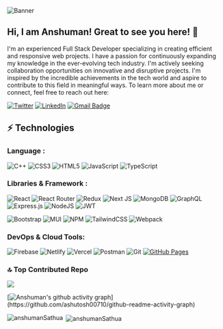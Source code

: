 ![Banner](https://pbs.twimg.com/profile_banners/1413889697659584514/1641570849/1500x500)

## Hi, I am Anshuman! Great to see you here! 👋

I'm an experienced Full Stack Developer specializing in creating efficient and responsive web projects. I have a passion for continuously expanding my knowledge in the ever-evolving tech industry. I'm actively seeking collaboration opportunities on innovative and disruptive projects. I'm inspired by the incredible achievements in the tech world and aspire to contribute to this field in meaningful ways. To learn more about me or connect, feel free to reach out here:

[![Twitter](https://img.shields.io/badge/Twitter-%231DA1F2.svg?logo=Twitter&logoColor=white)](https://twitter.com/i_m_anshu_)
[![LinkedIn](https://img.shields.io/badge/LinkedIn-%230077B5.svg?logo=linkedin&logoColor=white)](https://www.linkedin.com/in/anshuman-sathua/)
[![Gmail Badge](https://img.shields.io/badge/-co.anshu@gmail.com-c14438?style=flat-square&logo=Gmail&logoColor=white&link=mailto:sumitco.anshumaithani824@gmail.com)](mailto:co.anshu@gmail.com)

## ⚡ Technologies

### Language :

![C++](https://img.shields.io/badge/c++-%2300599C.svg?style=for-the-badge&logo=c%2B%2B&logoColor=white)
![CSS3](https://img.shields.io/badge/css3-%231572B6.svg?style=for-the-badge&logo=css3&logoColor=white)
![HTML5](https://img.shields.io/badge/html5-%23E34F26.svg?style=for-the-badge&logo=html5&logoColor=white)
![JavaScript](https://img.shields.io/badge/javascript-%23323330.svg?style=for-the-badge&logo=javascript&logoColor=%23F7DF1E)
![TypeScript](https://img.shields.io/badge/typescript-%23007ACC.svg?style=for-the-badge&logo=typescript&logoColor=white)

### Libraries & Framework :

![React](https://img.shields.io/badge/react-%2320232a.svg?style=for-the-badge&logo=react&logoColor=%2361DAFB)
![React Router](https://img.shields.io/badge/React_Router-CA4245?style=for-the-badge&logo=react-router&logoColor=white)
![Redux](https://img.shields.io/badge/redux-%23593d88.svg?style=for-the-badge&logo=redux&logoColor=white)
![Next JS](https://img.shields.io/badge/Next-black?style=for-the-badge&logo=next.js&logoColor=white)
![MongoDB](https://img.shields.io/badge/MongoDB-%234ea94b.svg?style=for-the-badge&logo=mongodb&logoColor=white)
![GraphQL](https://img.shields.io/badge/-GraphQL-E10098?style=for-the-badge&logo=graphql&logoColor=white)
![Express.js](https://img.shields.io/badge/express.js-%23404d59.svg?style=for-the-badge&logo=express&logoColor=%2361DAFB)
![NodeJS](https://img.shields.io/badge/node.js-6DA55F?style=for-the-badge&logo=node.js&logoColor=white)
![JWT](https://img.shields.io/badge/JWT-black?style=for-the-badge&logo=JSON%20web%20tokens)
<!---![Socket.io](https://img.shields.io/badge/Socket.io-black?style=for-the-badge&logo=socket.io&badgeColor=010101)-->
![Bootstrap](https://img.shields.io/badge/bootstrap-%23563D7C.svg?style=for-the-badge&logo=bootstrap&logoColor=white)
![MUI](https://img.shields.io/badge/MUI-%230081CB.svg?style=for-the-badge&logo=material-ui&logoColor=white)
![NPM](https://img.shields.io/badge/NPM-%23000000.svg?style=for-the-badge&logo=npm&logoColor=white)
![TailwindCSS](https://img.shields.io/badge/tailwindcss-%2338B2AC.svg?style=for-the-badge&logo=tailwind-css&logoColor=white)
![Webpack](https://img.shields.io/badge/webpack-%238DD6F9.svg?style=for-the-badge&logo=webpack&logoColor=black)

### DevOps & Cloud Tools:

![Firebase](https://img.shields.io/badge/firebase-%23039BE5.svg?style=for-the-badge&logo=firebase)
![Netlify](https://img.shields.io/badge/netlify-%23000000.svg?style=for-the-badge&logo=netlify&logoColor=#00C7B7)
![Vercel](https://img.shields.io/badge/vercel-%23000000.svg?style=for-the-badge&logo=vercel&logoColor=white)
![Postman](https://img.shields.io/badge/Postman-FF6C37?style=for-the-badge&logo=postman&logoColor=white)
![Git](https://img.shields.io/badge/-Git-black?style=for-the-badge&logo=git)
<a href="#"><img alt="GitHub Pages" src="https://img.shields.io/badge/GitHub%20Pages-%23327FC7.svg?logo=github&logoColor=white"></a>

### 🔝 Top Contributed Repo

![](https://github-contributor-stats.vercel.app/api?username=anshumanSathua&limit=5&theme=light&combine_all_yearly_contributions=true)

[![Anshuman's github activity graph](https://github-readme-activity-graph.vercel.app/graph?username=anshumanSathua&bg_color=0f2d3d&color=1cadfb&line=1cadfb&point=1cadfb&area=true&hide_border=true")](https://github.com/ashutosh00710/github-readme-activity-graph)

<p><img align="left" src="https://github-readme-stats.vercel.app/api/top-langs?username=anshumanSathua&show_icons=true&locale=en&layout=compact" alt="anshumanSathua" /></p>

<p>&nbsp;<img align="center" src="https://github-readme-stats.vercel.app/api?username=anshumanSathua&show_icons=true&locale=en" alt="anshumanSathua" /></p>
